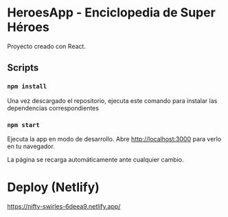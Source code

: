 # HeroesApp - Enciclopedia de Super Héroes

Proyecto creado con React.

## Scripts

### `npm install`
Una vez descargado el repositorio, ejecuta este comando para instalar las dependencias correspondientes

### `npm start`

Ejecuta la app en modo de desarrollo.
Abre [http://localhost:3000](http://localhost:3000) para verlo en tu navegador.

La página se recarga automáticamente ante cualquier cambio.

# Deploy (Netlify)

https://nifty-swirles-6deea9.netlify.app/
